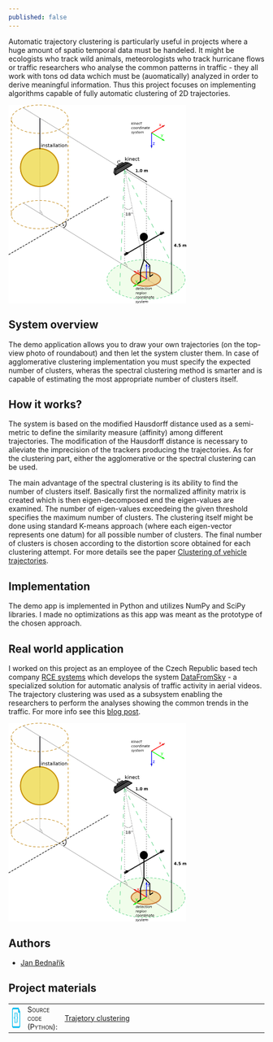 ```yaml
---
published: false
---
```


<div class="post">

<p> Automatic trajectory clustering is particularly useful in projects where a huge amount of spatio temporal data must be handeled. It might be ecologists who track wild animals, meteorologists who track hurricane flows or traffic researchers who analyse the common patterns in traffic - they all work with tons od data wchich must be (auomatically) analyzed in order to derive meaningful information. Thus this project focuses on implementing algorithms capable of fully automatic clustering of 2D trajectories. </p>

<!--more-->

<div>
  <a href="/img/2015-06-05-traj_clus/trajclus.png">
  <img class="post" src="/img/2015-04-15-hum_gest_rec/installation.png" alt="The sensor installation and the detection region" width="350" align="middle">
  </a>
</div>

<h2>System overview</h2>

<p>
The demo application allows you to draw your own trajectories (on the top-view photo of roundabout) and then let the system cluster them. In case of agglomerative clustering implementation you must specify the expected number of clusters, wheras the spectral clustering method is smarter and is capable of estimating the most appropriate number of clusters itself.
</p>

<h2>How it works?</h2>

<p>
The system is based on the modified Hausdorff distance used as a semi-metric to define the similarity measure (affinity) among different trajectories. The modification of the Hausdorff distance is necessary to alleviate the imprecision of the trackers producing the trajectories. As for the clustering part, either the agglomerative or the spectral clustering can be used. 

The main advantage of the spectral clustering is its ability to find the number of clusters itself. Basically first the normalized affinity matrix is created which is then eigen-decomposed end the eigen-values are examined. The number of eigen-values exceedeing the given threshold specifies the maximum number of clusters. The clustering itself might be done using standard K-means approach (where each eigen-vector represents one datum) for all possible number of clusters. The final number of clusters is chosen according to the distortion score obtained for each clustering attempt. For more details see the paper <a href="https://www.google.cz/url?sa=t&rct=j&q=&esrc=s&source=web&cd=1&cad=rja&uact=8&ved=0CCUQFjAAahUKEwjPmvixuYnJAhWJ0RQKHf1QBMQ&url=http%3A%2F%2Fieeexplore.ieee.org%2Fxpls%2Fabs_all.jsp%3Farnumber%3D5462900&usg=AFQjCNGDZf7nnVD_EuvviQTQOdHtLIeM3A&sig2=0_SachOr4f8vFdW8aF0JZg">Clustering of vehicle trajectories</a>.</p>

<h2>Implementation</h2>

The demo app is implemented in Python and utilizes NumPy and SciPy libraries. I made no optimizations as this app was meant as the prototype of the chosen approach.

<h2>Real world application</h2>

<p>I worked on this project as an employee of the Czech Republic based tech company <a href="http://www.rcesystems.cz/">RCE systems</a> which develops the system <a href="http://datafromsky.com/">DataFromSky</a> - a specialized solution for automatic analysis of traffic activity in aerial videos. The trajectory clustering was used as a subsystem enabling the researchers to perform the analyses showing the common trends in the traffic. For more info see this <a href="http://datafromsky.com/news/new-functionality-flow-visualization/">blog post</a>.</p>

<div>
  <a href="/img/2015-06-05-traj_clus/dfs_trajclus.png">
  <img class="post" src="/img/2015-04-15-hum_gest_rec/installation.png" alt="The sensor installation and the detection region" width="350" align="middle">
  </a>
</div>

<h2>Authors</h2>
<ul>
<li><a href="mailto:jan.bednarik@hotmail.cz">Jan Bednařík</a></li>
</ul>

<h2>Project materials</h2>

<table>
  <col width="6%">
  <col width="12%">
  <tr>
    <td><img src="/img/source.png" alt="source code icon" width="40" height="40" align="middle"></td>
    <td><span style="font-variant: small-caps;">Source code (Python):</span></td>
    <td><a href="https://github.com/bednarikjan/TrajectoryClustering">Trajetory clustering</a></td>
  </tr>
</table>

</div>

